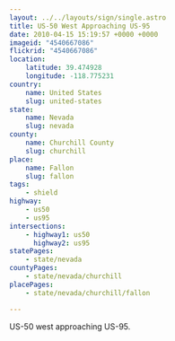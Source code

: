 ```yaml
---
layout: ../../layouts/sign/single.astro
title: US-50 West Approaching US-95
date: 2010-04-15 15:19:57 +0000 +0000
imageid: "4540667086"
flickrid: "4540667086"
location:
    latitude: 39.474928
    longitude: -118.775231
country:
    name: United States
    slug: united-states
state:
    name: Nevada
    slug: nevada
county:
    name: Churchill County
    slug: churchill
place:
    name: Fallon
    slug: fallon
tags:
    - shield
highway:
    - us50
    - us95
intersections:
    - highway1: us50
      highway2: us95
statePages:
    - state/nevada
countyPages:
    - state/nevada/churchill
placePages:
    - state/nevada/churchill/fallon

---
```

US-50 west approaching US-95.